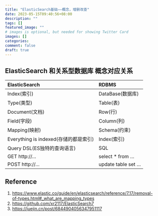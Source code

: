 ```yaml
---
title: "ElasticSearch基础——概念，增删改查"
date: 2023-05-15T09:40:56+08:00
description: ""
tags: []
featured_image: ""
# images is optional, but needed for showing Twitter Card
images: []
categories:
comment: false
draft: true
---
```


## ElasticSearch 和关系型数据库 概念对应关系

| ElasticSearch                  | RDBMS              |
|:-------------------------------|:-------------------|
| Index(索引)                      | DataBase(数据库)      |
| Type(类型)                       | Table(表)           |
| Document(文档)                   | Row(行)             |
| Field(字段)                      | Column(列)          |
| Mapping(映射)                    | Schema(约束)         |
| Everything is indexed(存储的都是索引) | Index(索引)          |
| Query DSL(ES独特的查询语言)           | SQL                |
| GET http://…                   | select * from …    |
| POST http://…                  | update table set … |


## Reference

1. https://www.elastic.co/guide/en/elasticsearch/reference/7.17/removal-of-types.html#_what_are_mapping_types
2. https://github.com/xr2117/ElasticSearch7
3. https://juejin.cn/post/6844904056347951117